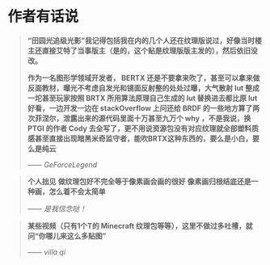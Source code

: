 # 作者有话说

> **“田园光追级光影”我记得包括我在内的几个人还在纹理版说过，好像当时楼主还直接艾特了当事版主（是的，这个贴是纹理版版主发的），然后依旧没改。**
>  
> **作为一名图形学领域开发者， BERTX 还是不要拿来吹了，甚至可以拿来做反面教材，曝光不考虑自发光和镜面反射整的处处过曝，大气散射 lut 整成一坨甚至玩家按照 BRTX 所用算法原理自己生成的 lut 替换进去都比原 lut 好看，一边开发一边在 stackOverflow 上问还给 BRDF 的一些地方算了两次菲涅尔，泄露出来的源代码里面十万甚至九万个 why ，不是我说，换 PTGI 的作者 Cody 去全写了，更不用说资源包没有对应纹理就全部塑料质感甚至直接出现暗黑米奇监守者，能吹BRTX这种东西的，要么是小白，要么是纯云**
>
> —— _GeForceLegend_

> **个人拙见**
> **做纹理包好不完全等于像素画会画的很好**
> **像素画归根结底还是一种画，怎么着不会太简单**
>
> —— _是我信念哒！_

> **某些视频（只有1个T的 Minecraft 纹理包等等），这里不做过多吐槽，就问“你哪儿来这么多贴图”**
>
> —— _villa qi_
